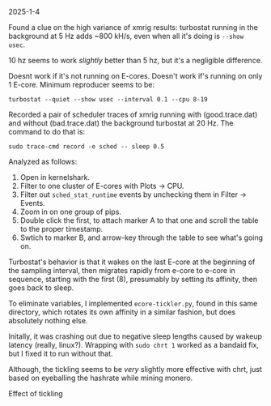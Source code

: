 
2025-1-4

Found a clue on the high variance of xmrig results: turbostat running in the
background at 5 Hz adds ~800 kH/s, even when all it's doing is `--show usec`.

10 hz seems to work *slightly* better than 5 hz, but it's a negligible difference.

Doesnt work if it's not running on E-cores.  Doesn't work if's running on only 1 E-core.
Minimum reproducer seems to be:

    turbostat --quiet --show usec --interval 0.1 --cpu 8-19

Recorded a pair of scheduler traces of xmrig running with (good.trace.dat) and
without (bad.trace.dat) the background turbostat at 20 Hz. The command to do
that is:

    sudo trace-cmd record -e sched -- sleep 0.5

Analyzed as follows:

  1. Open in kernelshark.  
  2. Filter to one cluster of E-cores with Plots -> CPU.  
  3. Filter out `sched_stat_runtime` events by unchecking them in Filter ->
     Events.  
  4. Zoom in on one group of pips.  
  5. Double click the first, to attach marker A to that one and scroll the
     table to the proper timestamp.  
  6. Swtich to marker B, and arrow-key through the table to see what's going on.

Turbostat's behavior is that it wakes on the last E-core at the beginning of
the sampling interval, then migrates rapidly from e-core to e-core in sequence,
starting with the first (8), presumably by setting its affinity, then goes back
to sleep.

To eliminate variables, I implemented `ecore-tickler.py`, found in this same
directory, which rotates its own affinity in a similar fashion, but does
absolutely nothing else.

Initally, it was crashing out due to negative sleep lengths caused by wakeup
latency (really, linux?). Wrapping with `sudo chrt 1` worked as a bandaid fix,
but I fixed it to run without that.

Although, the tickling seems to be *very* slightly more effective with chrt,
just based on eyeballing the hashrate while mining monero.

Effect of tickling


